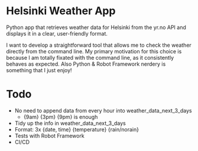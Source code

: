 # Helsinki Weather App

Python app that retrieves weather data for Helsinki from the yr.no API and displays it in a clear, user-friendly format.

I want to develop a straightforward tool that allows me to check the weather directly from the command line. My primary motivation for this choice is because I am totally fixated with the command line, as it consistently behaves as expected. Also Python & Robot Framework nerdery is something that I just enjoy!

# Todo

- No need to append data from every hour into weather_data_next_3_days
  - {9am} {3pm} {9pm} is enough
- Tidy up the info in weather_data_next_3_days
- Format: 3x {date, time} {temperature} {rain/norain}
- Tests with Robot Framework
- CI/CD